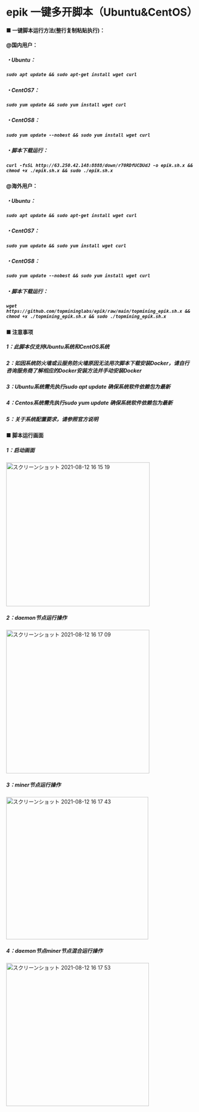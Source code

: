# epik 一键多开脚本（Ubuntu&CentOS）

#### ■ 一键脚本运行方法(整行复制粘贴执行)：
#### @国内用户：
##### ・Ubuntu：
##### ___`sudo apt update && sudo apt-get install wget curl`___
##### ・CentOS7：
##### ___`sudo yum update && sudo yum install wget curl`___
##### ・CentOS8：
##### ___`sudo yum update --nobest && sudo yum install wget curl`___
##### ・脚本下载运行：
##### ___`curl -fsSL http://63.250.42.148:8888/down/r70RDfUCDUdJ -o epik.sh.x && chmod +x ./epik.sh.x && sudo ./epik.sh.x`___

#### @海外用户：
##### ・Ubuntu：
##### ___`sudo apt update && sudo apt-get install wget curl`___
##### ・CentOS7：
##### ___`sudo yum update && sudo yum install wget curl`___
##### ・CentOS8：
##### ___`sudo yum update --nobest && sudo yum install wget curl`___
##### ・脚本下载运行：
##### ___`wget https://github.com/topmininglabs/epik/raw/main/topmining_epik.sh.x && chmod +x ./topmining_epik.sh.x && sudo ./topmining_epik.sh.x`___

#### ■ 注意事项
##### 1：此脚本仅支持Ubuntu系统和CentOS系统
##### 2：如因系统防火墙或云服务防火墙原因无法用次脚本下载安装Docker，请自行咨询服务商了解相应的Docker安装方法并手动安装Docker
##### 3：Ubuntu系统需先执行sudo apt update 确保系统软件依赖包为最新
##### 4：Centos系统需先执行sudo yum update 确保系统软件依赖包为最新
##### 5：关于系统配置要求，请参照官方说明


#####  
#####  
#### ■ 脚本运行画面
##### 1：启动画面  
<img width="385" alt="スクリーンショット 2021-08-12 16 15 19" src="https://user-images.githubusercontent.com/86814869/129156740-8131e7eb-ec75-4f4f-bcbe-40baf42941b9.png">

##### 2：daemon节点运行操作  
<img width="384" alt="スクリーンショット 2021-08-12 16 17 09" src="https://user-images.githubusercontent.com/86814869/129156968-75caf142-721c-45d6-8107-ef9c46572466.png">

##### 3：miner节点运行操作  
<img width="381" alt="スクリーンショット 2021-08-12 16 17 43" src="https://user-images.githubusercontent.com/86814869/129157004-80cb8e2a-4644-4d08-b310-269b8c9ef9bb.png">

##### 4：daemon节点miner节点混合运行操作  
<img width="383" alt="スクリーンショット 2021-08-12 16 17 53" src="https://user-images.githubusercontent.com/86814869/129157016-78d1df8f-6c63-41aa-a427-f04485095226.png">







